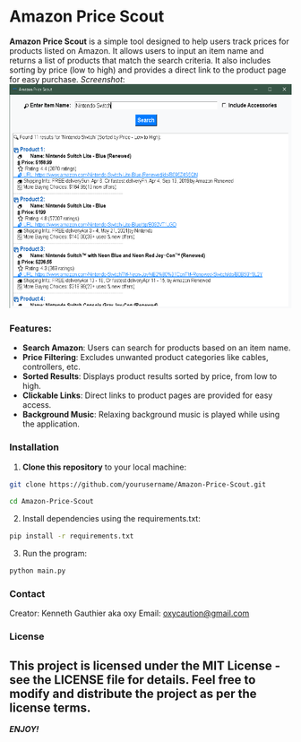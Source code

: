 
# Amazon Price Scout

**Amazon Price Scout** is a simple tool designed to help users track prices for products listed on Amazon. It allows users to input an item name and returns a list of products that match the search criteria. It also includes sorting by price (low to high) and provides a direct link to the product page for easy purchase.
*Screenshot*:
<img src="images/app_screenshot.PNG" alt="App Screenshot" width="600" height="400"/>
### Features:
- **Search Amazon**: Users can search for products based on an item name.
- **Price Filtering**: Excludes unwanted product categories like cables, controllers, etc.
- **Sorted Results**: Displays product results sorted by price, from low to high.
- **Clickable Links**: Direct links to product pages are provided for easy access.
- **Background Music**: Relaxing background music is played while using the application.
  
### Installation

1. **Clone this repository** to your local machine:

```bash
git clone https://github.com/yourusername/Amazon-Price-Scout.git
```
```bash
cd Amazon-Price-Scout
```

2. Install dependencies using the requirements.txt:
```bash
pip install -r requirements.txt
```

3. Run the program:

```bash
python main.py
```
### Contact
Creator: Kenneth Gauthier aka oxy
Email: oxycaution@gmail.com

### License
This project is licensed under the MIT License - see the LICENSE file for details.
Feel free to modify and distribute the project as per the license terms.
---

***ENJOY!***
